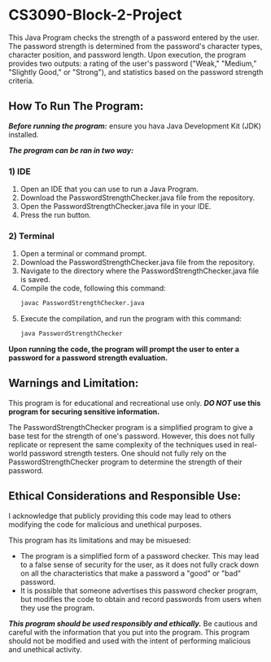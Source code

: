 # CS3090-Block-2-Project

This Java Program checks the strength of a password entered by the user. The password strength is determined from the password's character types, character position, and password length. 
Upon execution, the program provides two outputs: a rating of the user's password ("Weak," "Medium," "Slightly Good," or "Strong"), and statistics based on the password strength criteria.

## How To Run The Program:

**_Before running the program:_** ensure you hava Java Development Kit (JDK) installed.

**_The program can be ran in two way:_**

### **1) IDE**
   
   1. Open an IDE that you can use to run a Java Program.
   2. Download the PasswordStrengthChecker.java file from the repository.
   3. Open the PasswordStrengthChecker.java file in your IDE.
   4. Press the run button.
    
### **2) Terminal**
   
   1. Open a terminal or command prompt.
   2. Download the PasswordStrengthChecker.java file from the repository.
   3. Navigate to the directory where the PasswordStrengthChecker.java file is saved.
   4. Compile the code, following this command:
      ```bash
      javac PasswordStrengthChecker.java
      ```
   5. Execute the compilation, and run the program with this command:
      ```bash
      java PasswordStrengthChecker
      ```
        
  **Upon running the code, the program will prompt the user to enter a password for a password strength evaluation.**

## Warnings and Limitation:

This program is for educational and recreational use only. **_DO NOT_ use this program for securing sensitive information.**

The PasswordStrengthChecker program is a simplified program to give a base test for the strength of one's password. However, this does not fully replicate or represent the same complexity of the techniques used in real-world password strength testers. One should not fully rely on the PasswordStrengthChecker program to determine the strength of their password.

## Ethical Considerations and Responsible Use:

I acknowledge that publicly providing this code may lead to others modifying the code for malicious and unethical purposes.

This program has its limitations and may be misuesed:
  * The program is a simplified form of a password checker. This may lead to a false sense of security for the user, as it does not fully crack down on all the characteristics that make a
  password a "good" or "bad" password.
  * It is possible that someone advertises this password checker program, but modifies the code to obtain and record passwords from users when they use the program.

**_This program should be used responsibly and ethically._** Be cautious and careful with the information that you put into the program. This program should not be modified and used with the intent of performing malicious and unethical activity.

  
